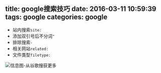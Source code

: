 title: google搜索技巧
date: 2016-03-11 10:59:39
tags: google
categories: google
---

- 站内搜索`site:`
- 添加双引号后不分词`"`
- 排除搜索`-`
- 相关网站`related:`
- 文件类型`filetype:`


![信息图-从谷歌搜获更多](http://7xlbo3.com1.z0.glb.clouddn.com/2016/03/11/google-more.png)

